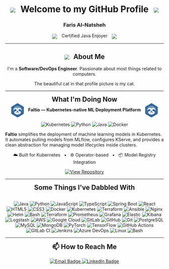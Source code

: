 <h1 align="center">
  <img src="https://media.tenor.com/HEwdnCej5QsAAAAi/doom-skull.gif" width="40" style="vertical-align: middle; margin-right: 10px;" />
  Welcome to my GitHub Profile
  <img src="https://media.tenor.com/HEwdnCej5QsAAAAi/doom-skull.gif" width="40" style="vertical-align: middle; margin-left: 10px;" />
</h1>
<h3 align="center">
  Faris Al-Natsheh
</h3>


<p align="center">
  <img src="https://media1.tenor.com/m/7WpdbjmyJ4gAAAAC/boomb-cat-boomb.gif" width="30" style="vertical-align: middle; margin-right: 10px;" />
 Certified Java Enjoyer
<img src="https://media1.tenor.com/m/7WpdbjmyJ4gAAAAC/boomb-cat-boomb.gif" width="30" style="vertical-align: middle; margin-left: 10px;" />
</p>

---

<h2 align="center">
  <img src="https://cdn.jsdelivr.net/gh/simple-icons/simple-icons/icons/gnometerminal.svg" width="24" style="vertical-align:middle; margin-right: 8px;" />
  About Me
</h2>

<p align="center">
  I'm a <strong>Software/DevOps Engineer</strong>. Passionate about most things related to computers.
</p>
<p align="center">
  The beautiful cat in that profile picture is my cat.
</p>

---


<div align="center">
  <h2 style="display: inline-block; margin: 0 12px;">What I'm Doing Now</h2>
</div>
<div align="center">
  <img src="https://raw.githubusercontent.com/FarisAlNatsheh/faltio/refs/heads/main/assets/faltio-logo-cropped.svg" width="40" alt="Faltio Logo" style="vertical-align: middle; margin-right: 10px;" />
  <strong>Faltio — Kubernetes-native ML Deployment Platform</strong>
  <img src="https://raw.githubusercontent.com/FarisAlNatsheh/faltio/refs/heads/main/assets/faltio-logo-cropped.svg" width="40" alt="Faltio Logo" style="vertical-align: middle; margin-left: 10px;" />
</div>


<p align="center">
  <img src="https://cdn.jsdelivr.net/gh/devicons/devicon/icons/kubernetes/kubernetes-original.svg" height="24" alt="Kubernetes" />
  <img src="https://cdn.jsdelivr.net/gh/devicons/devicon/icons/python/python-original.svg" height="24" alt="Python" />
  <img src="https://cdn.jsdelivr.net/gh/devicons/devicon/icons/java/java-original.svg" height="24" alt="Java" />
  <img src="https://cdn.jsdelivr.net/gh/devicons/devicon/icons/docker/docker-original.svg" height="24" alt="Docker" />
</p>

**Faltio** simplifies the deployment of machine learning models in Kubernetes. It automates pulling models from MLflow, configures KServe, and provides a clean abstraction for managing model lifecycles inside clusters.


<p align="center">
  ☁️ Built for Kubernetes &nbsp;&nbsp;•&nbsp;&nbsp; ⚙️ Operator-based &nbsp;&nbsp;•&nbsp;&nbsp; 📦 Model Registry Integration
</p>

<p align="center">
  <a href="https://github.com/FarisAlNatsheh/faltio" target="_blank">
    <img src="https://img.shields.io/badge/View%20Repository-Faltio-blue?style=for-the-badge&logo=github" alt="View Repository"/>
  </a>
</p>

---
<div align="center">
  <h2 style="display: inline-block; margin: 0 12px;">Some Things I've Dabbled With</h2>
</div>
<br />
<p align="center">
  <img src="https://cdn.jsdelivr.net/gh/devicons/devicon/icons/java/java-original.svg" width="20" alt="Java"/>
  <img src="https://cdn.jsdelivr.net/gh/devicons/devicon/icons/python/python-original.svg" width="20" alt="Python"/>
  <img src="https://cdn.jsdelivr.net/gh/devicons/devicon/icons/javascript/javascript-original.svg" width="20" alt="JavaScript"/>
  <img src="https://cdn.jsdelivr.net/gh/devicons/devicon/icons/typescript/typescript-original.svg" width="20" alt="TypeScript"/>
  <img src="https://cdn.jsdelivr.net/gh/devicons/devicon/icons/spring/spring-original.svg" width="20" alt="Spring Boot"/>
  <img src="https://cdn.jsdelivr.net/gh/devicons/devicon/icons/react/react-original.svg" width="20" alt="React"/>
  <img src="https://cdn.jsdelivr.net/gh/devicons/devicon/icons/html5/html5-original.svg" width="20" alt="HTML5"/>
  <img src="https://cdn.jsdelivr.net/gh/devicons/devicon/icons/css3/css3-original.svg" width="20" alt="CSS3"/>
  <img src="https://cdn.jsdelivr.net/gh/devicons/devicon/icons/docker/docker-original.svg" width="20" alt="Docker"/>
  <img src="https://cdn.jsdelivr.net/gh/devicons/devicon/icons/kubernetes/kubernetes-plain.svg" width="20" alt="Kubernetes"/>
  <img src="https://cdn.jsdelivr.net/gh/devicons/devicon/icons/terraform/terraform-original.svg" width="20" alt="Terraform"/>
  <img src="https://cdn.jsdelivr.net/gh/devicons/devicon/icons/ansible/ansible-original.svg" width="20" alt="Ansible"/>
  <img src="https://cdn.jsdelivr.net/gh/devicons/devicon/icons/nginx/nginx-original.svg" width="20" alt="Nginx"/>
  <img src="https://cdn.jsdelivr.net/gh/devicons/devicon/icons/helm/helm-original.svg" width="20" alt="Helm"/>
  <img src="https://cdn.jsdelivr.net/gh/devicons/devicon/icons/bash/bash-original.svg" width="20" alt="Bash"/>
  <img src="https://cdn.jsdelivr.net/gh/devicons/devicon/icons/terraform/terraform-original.svg" width="20" alt="Terraform"/>
  <img src="https://cdn.jsdelivr.net/gh/devicons/devicon/icons/prometheus/prometheus-original.svg" width="20" alt="Prometheus"/>
  <img src="https://cdn.jsdelivr.net/gh/devicons/devicon/icons/grafana/grafana-original.svg" width="20" alt="Grafana"/>
  <img src="https://www.svgrepo.com/show/373575/elastic.svg" width="20" alt="Elastic"/>
  <img src="https://www.vectorlogo.zone/logos/elasticco_kibana/elasticco_kibana-icon.svg" width="20" alt="Kibana"/>
  <img src="https://www.vectorlogo.zone/logos/elasticco_logstash/elasticco_logstash-icon.svg" width="20" alt="Logstash"/>
  <img src="https://cdn.jsdelivr.net/gh/devicons/devicon/icons/amazonwebservices/amazonwebservices-original-wordmark.svg" width="20" alt="AWS"/>
  <img src="https://cdn.jsdelivr.net/gh/devicons/devicon/icons/googlecloud/googlecloud-original.svg" width="20" alt="Google Cloud"/>
  <img src="https://cdn.jsdelivr.net/gh/devicons/devicon/icons/gitlab/gitlab-original.svg" width="20" alt="GitLab"/>
  <img src="https://cdn.jsdelivr.net/gh/devicons/devicon/icons/github/github-original.svg" width="20" alt="GitHub"/>
  <img src="https://cdn.jsdelivr.net/gh/devicons/devicon/icons/git/git-original.svg" width="20" alt="Git"/>
  <img src="https://cdn.jsdelivr.net/gh/devicons/devicon/icons/postgresql/postgresql-original.svg" width="20" alt="PostgreSQL"/>
  <img src="https://cdn.jsdelivr.net/gh/devicons/devicon/icons/mysql/mysql-original.svg" width="20" alt="MySQL"/>
  <img src="https://cdn.jsdelivr.net/gh/devicons/devicon/icons/mongodb/mongodb-original.svg" width="20" alt="MongoDB"/>
  <img src="https://cdn.jsdelivr.net/gh/devicons/devicon/icons/pytorch/pytorch-original.svg" width="20" alt="PyTorch"/>
  <img src="https://cdn.jsdelivr.net/gh/devicons/devicon/icons/tensorflow/tensorflow-original.svg" width="20" alt="TensorFlow"/>
  <img src="https://cdn.jsdelivr.net/gh/devicons/devicon/icons/githubactions/githubactions-original.svg" width="20" alt="GitHub Actions"/>
  <img src="https://cdn.jsdelivr.net/gh/devicons/devicon/icons/gitlab/gitlab-original.svg" width="20" alt="GitLab CI"/>
  <img src="https://cdn.jsdelivr.net/gh/devicons/devicon/icons/jenkins/jenkins-original.svg" width="20" alt="Jenkins"/>
  <img src="https://cdn.jsdelivr.net/gh/devicons/devicon/icons/azuredevops/azuredevops-original.svg" width="20" alt="Azure DevOps"/>
  <img src="https://cdn.jsdelivr.net/gh/devicons/devicon/icons/linux/linux-original.svg" width="20" alt="Linux"/>
  <img src="https://cdn.jsdelivr.net/gh/devicons/devicon/icons/bash/bash-original.svg" width="20" alt="Bash"/>
</p>

---
<div align="center">
  <h2 style="display: inline-block; margin: 0 12px;">📫 How to Reach Me</h2>
  <br />
  <br />
  <a href="mailto:natshehfares32@gmail.com" target="_blank">
    <img src="https://img.shields.io/badge/Email-DarkRed?style=for-the-badge&logo=gmail&logoColor=white" alt="Email Badge"/>
  </a>

  <a href="https://www.linkedin.com/in/faris-al-natsheh/" target="_blank">
    <img src="https://img.shields.io/badge/LinkedIn-0077B5?style=for-the-badge&logo=linkedin&logoColor=white" alt="LinkedIn Badge"/>
  </a>
</div>
